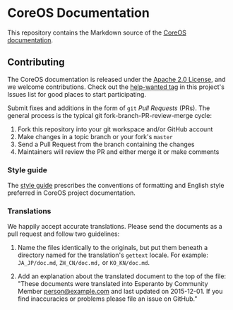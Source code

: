 # CoreOS Documentation

This repository contains the Markdown source of the [CoreOS documentation][coreos-docs].

## Contributing

The CoreOS documentation is released under the [Apache 2.0 License][asl], and we welcome contributions. Check out the [help-wanted tag][help-wanted] in this project's Issues list for good places to start participating.

Submit fixes and additions in the form of `git` *Pull Requests* (PRs). The general process is the typical git fork-branch-PR-review-merge cycle:

1. Fork this repository into your git workspace and/or GitHub account
2. Make changes in a topic branch or your fork's `master`
3. Send a Pull Request from the branch containing the changes
4. Maintainers will review the PR and either merge it or make comments

### Style guide

The [style guide][style] prescribes the conventions of formatting and English style preferred in CoreOS project documentation.

### Translations

We happily accept accurate translations. Please send the documents as a pull request and follow two guidelines:

1. Name the files identically to the originals, but put them beneath a directory named for the translation's `gettext` locale. For example: `JA_JP/doc.md`, `ZH_CN/doc.md,` or `KO_KN/doc.md`.

2. Add an explanation about the translated document to the top of the file: "These documents were translated into Esperanto by Community Member <person@example.com> and last updated on 2015-12-01. If you find inaccuracies or problems please file an issue on GitHub."


[asl]: LICENSE
[coreos-docs]: https://coreos.com/docs/
[help-wanted]: https://github.com/coreos/docs/issues?q=is%3Aopen+label%3Ahelp-wanted
[style]: STYLE.md "CoreOS Documentation Style and Formatting"
